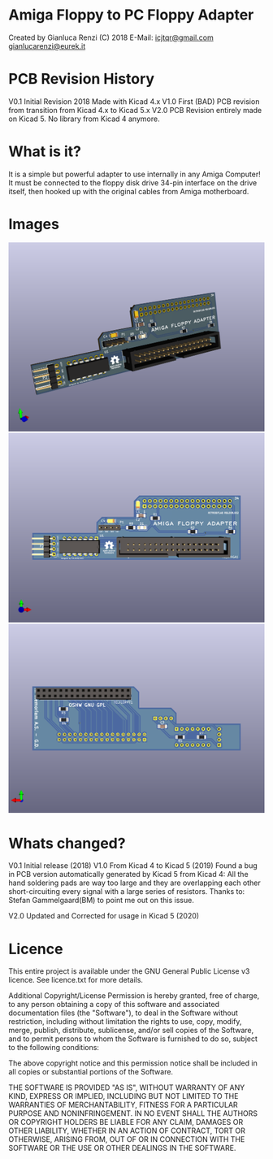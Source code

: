 # Amiga Floppy to PC Floppy Adapter
Created by Gianluca Renzi (C) 2018
E-Mail:
<icjtqr@gmail.com>
<gianlucarenzi@eurek.it>

# PCB Revision History
V0.1 Initial Revision 2018 Made with Kicad 4.x
V1.0 First (BAD) PCB revision from transition from Kicad 4.x to Kicad 5.x
V2.0 PCB Revision entirely made on Kicad 5. No library from Kicad 4 anymore.

# What is it?
It is a simple but powerful adapter to use internally in any Amiga Computer!
It must be connected to the floppy disk drive 34-pin interface on the drive
itself, then hooked up with the original cables from Amiga motherboard.

# Images
[![](images/AmigaPCDriveAdapter.png "Board Overall")](#features)
[![](images/AmigaPCDriveAdapter-f.png "Board Front")](#features)
[![](images/AmigaPCDriveAdapter-b.png "Board Back")](#features)

# Whats changed?
V0.1 Initial release (2018)
V1.0 From Kicad 4 to Kicad 5 (2019)
Found a bug in PCB version automatically generated by Kicad 5 from Kicad 4:
All the hand soldering pads are way too large and they are overlapping each other
short-circuiting every signal with a large series of resistors.
Thanks to: Stefan Gammelgaard(BM) to point me out on this issue.

V2.0 Updated and Corrected for usage in Kicad 5 (2020)

# Licence
This entire project is available under the GNU General Public License v3 licence.
See licence.txt for more details.

Additional Copyright/License
Permission is hereby granted, free of charge, to any person obtaining a copy of this software and associated documentation files (the "Software"), to deal in the Software without restriction, including without limitation the rights to use, copy, modify, merge, publish, distribute, sublicense, and/or sell copies of the Software, and to permit persons to whom the Software is furnished to do so, subject to the following conditions:

The above copyright notice and this permission notice shall be included in all copies or substantial portions of the Software.

THE SOFTWARE IS PROVIDED "AS IS", WITHOUT WARRANTY OF ANY KIND, EXPRESS OR IMPLIED, INCLUDING BUT NOT LIMITED TO THE WARRANTIES OF MERCHANTABILITY, FITNESS FOR A PARTICULAR PURPOSE AND NONINFRINGEMENT. IN NO EVENT SHALL THE AUTHORS OR COPYRIGHT HOLDERS BE LIABLE FOR ANY CLAIM, DAMAGES OR OTHER LIABILITY, WHETHER IN AN ACTION OF CONTRACT, TORT OR OTHERWISE, ARISING FROM, OUT OF OR IN CONNECTION WITH THE SOFTWARE OR THE USE OR OTHER DEALINGS IN THE SOFTWARE.
